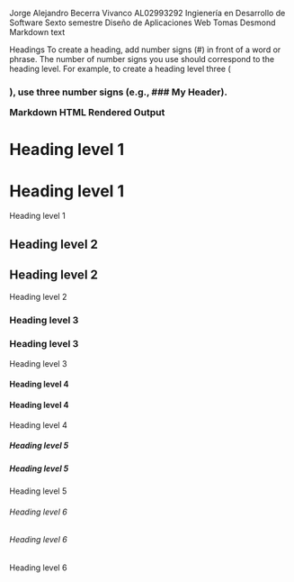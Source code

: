 Jorge Alejandro Becerra Vivanco
AL02993292
Ingienería en Desarrollo de Software
Sexto semestre
Diseño de Aplicaciones Web
Tomas Desmond
Markdown text

Headings
To create a heading, add number signs (#) in front of a word or phrase. The number of number signs you use should correspond to the heading level. For example, to create a heading level three (<h3>), use three number signs (e.g., ### My Header).

Markdown	HTML	Rendered Output
# Heading level 1	<h1>Heading level 1</h1>	
Heading level 1
## Heading level 2	<h2>Heading level 2</h2>	
Heading level 2
### Heading level 3	<h3>Heading level 3</h3>	
Heading level 3
#### Heading level 4	<h4>Heading level 4</h4>	
Heading level 4
##### Heading level 5	<h5>Heading level 5</h5>	
Heading level 5
###### Heading level 6	<h6>Heading level 6</h6>	
Heading level 6
